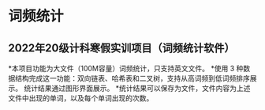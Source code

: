 # 词频统计

## 2022年20级计科寒假实训项目（词频统计软件）


*本项目功能为大文件（100M容量）词频统计，只支持英文文件。
*使用 3 种数据结构完成这一功能：双向链表、哈希表和二叉树，支持从高词频到低词频排序展示。 统计结果通过图形界面展示。
*统计结果可以保存为文件，文件内容为上述文件中出现的单词，以及每个单词出现的次数。
